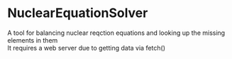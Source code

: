 # NuclearEquationSolver
A tool for balancing nuclear reqction equations and looking up the missing elements in them\
It requires a web server due to getting data via fetch()

